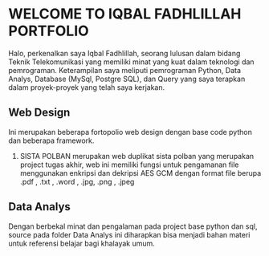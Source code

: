 # WELCOME TO IQBAL FADHLILLAH PORTFOLIO
Halo, perkenalkan saya Iqbal Fadhlillah, seorang lulusan dalam bidang Teknik Telekomunikasi yang memiliki minat yang kuat dalam teknologi dan pemrograman. Keterampilan saya meliputi pemrograman Python, Data Analys, Database (MySql, Postgre SQL), dan Query yang saya terapkan dalam proyek-proyek yang telah saya kerjakan.

## Web Design
Ini merupakan beberapa fortopolio web design dengan base code python dan beberapa framework. 
1) SISTA POLBAN
merupakan web duplikat sista polban yang merupakan project tugas akhir, web ini memiliki fungsi untuk pengamanan file menggunakan enkripsi dan dekripsi AES GCM dengan format file berupa .pdf , .txt , .word , .jpg, .png , .jpeg

## Data Analys
Dengan berbekal minat dan pengalaman pada project base python dan sql, source pada folder Data Analys ini diharapkan bisa menjadi bahan materi untuk referensi belajar bagi khalayak umum. 

